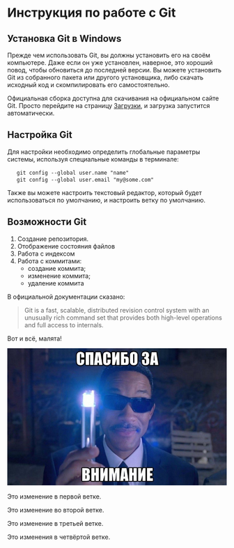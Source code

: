 # Инструкция по работе с Git

## Установка Git в Windows

Прежде чем использовать Git, вы должны установить его на своём компьютере. Даже если он уже установлен, наверное, это хороший повод, чтобы обновиться до последней версии. Вы можете установить Git из собранного пакета или другого установщика, либо скачать исходный код и скомпилировать его самостоятельно.

Официальная сборка доступна для скачивания на официальном сайте Git. Просто перейдите на страницу [Загрузки](https://git-scm.com/download/win), и загрузка запустится автоматически.

## Настройка Git

Для настройки необходимо определить глобальные параметры системы, используя специальные команды в терминале:

```
   git config --global user.name "name"  
   git config --global user.email "my@some.com"
```

Также вы можете настроить текстовый редактор, который будет использоваться по умолчанию, и настроить ветку по умолчанию.

## Возможности Git

1. Создание репозитория.
2. Отображение состояния файлов
3. Работа с индексом
4. Работа с коммитами:
   * создание коммита;
   * изменение коммита;
   * удаление коммита

В официальной документации сказано:
>Git is a fast, scalable, distributed revision control system with an unusually rich command set that provides both high-level operations and full access to internals.

Вот и всё, малята!

![the end](pic.jpg)


Это изменение в первой ветке.

Это изменение во второй ветке.

Это изменение в третьей ветке.

Это изменения в четвёртой ветке.
